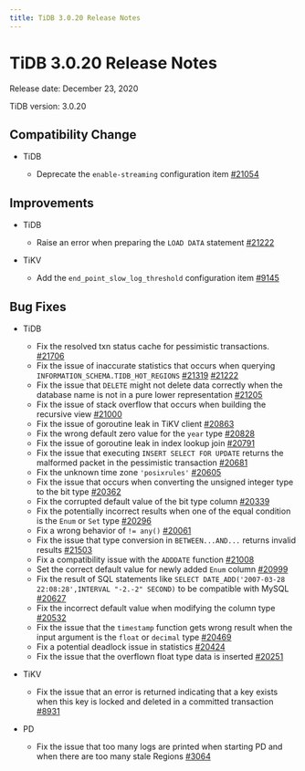 ```yaml
---
title: TiDB 3.0.20 Release Notes
---
```


# TiDB 3.0.20 Release Notes

Release date: December 23, 2020

TiDB version: 3.0.20

## Compatibility Change

+ TiDB

    - Deprecate the `enable-streaming` configuration item [#21054](https://github.com/pingcap/tidb/pull/21054)

## Improvements

+ TiDB

    - Raise an error when preparing the `LOAD DATA` statement [#21222](https://github.com/pingcap/tidb/pull/21222)

+ TiKV

    - Add the `end_point_slow_log_threshold` configuration item [#9145](https://github.com/tikv/tikv/pull/9145)

## Bug Fixes

+ TiDB

    - Fix the resolved txn status cache for pessimistic transactions. [#21706](https://github.com/pingcap/tidb/pull/21706)
    - Fix the issue of inaccurate statistics that occurs when querying `INFORMATION_SCHEMA.TIDB_HOT_REGIONS` [#21319](https://github.com/pingcap/tidb/pull/21319)
[#21222](https://github.com/pingcap/tidb/pull/21222)
    - Fix the issue that `DELETE` might not delete data correctly when the database name is not in a pure lower representation [#21205](https://github.com/pingcap/tidb/pull/21205)
    - Fix the issue of stack overflow that occurs when building the recursive view [#21000](https://github.com/pingcap/tidb/pull/21000)
    - Fix the issue of goroutine leak in TiKV client [#20863](https://github.com/pingcap/tidb/pull/20863)
    - Fix the wrong default zero value for the `year` type [#20828](https://github.com/pingcap/tidb/pull/20828)
    - Fix the issue of goroutine leak in index lookup join [#20791](https://github.com/pingcap/tidb/pull/20791)
    - Fix the issue that executing `INSERT SELECT FOR UPDATE` returns the malformed packet in the pessimistic transaction [#20681](https://github.com/pingcap/tidb/pull/20681)
    - Fix the unknown time zone `'posixrules'` [#20605](https://github.com/pingcap/tidb/pull/20605)
    - Fix the issue that occurs when converting the unsigned integer type to the bit type [#20362](https://github.com/pingcap/tidb/pull/20362)
    - Fix the corrupted default value of the bit type column [#20339](https://github.com/pingcap/tidb/pull/20339)
    - Fix the potentially incorrect results when one of the equal condition is the `Enum` or `Set` type [#20296](https://github.com/pingcap/tidb/pull/20296)
    - Fix a wrong behavior of `!= any()` [#20061](https://github.com/pingcap/tidb/pull/20061)
    - Fix the issue that type conversion in `BETWEEN...AND...` returns invalid results [#21503](https://github.com/pingcap/tidb/pull/21503)
    - Fix a compatibility issue with the `ADDDATE` function [#21008](https://github.com/pingcap/tidb/pull/21008)
    - Set the correct default value for newly added `Enum` column [#20999](https://github.com/pingcap/tidb/pull/20999)
    - Fix the result of SQL statements like `SELECT DATE_ADD('2007-03-28 22:08:28',INTERVAL "-2.-2" SECOND)` to be compatible with MySQL [#20627](https://github.com/pingcap/tidb/pull/20627)
    - Fix the incorrect default value when modifying the column type [#20532](https://github.com/pingcap/tidb/pull/20532)
    - Fix the issue that the `timestamp` function gets wrong result when the input argument is the `float` or `decimal` type [#20469](https://github.com/pingcap/tidb/pull/20469)
    - Fix a potential deadlock issue in statistics [#20424](https://github.com/pingcap/tidb/pull/20424)
    - Fix the issue that the overflown float type data is inserted [#20251](https://github.com/pingcap/tidb/pull/20251)

+ TiKV

    - Fix the issue that an error is returned indicating that a key exists when this key is locked and deleted in a committed transaction [#8931](https://github.com/tikv/tikv/pull/8931)

+ PD

    - Fix the issue that too many logs are printed when starting PD and when there are too many stale Regions [#3064](https://github.com/pingcap/pd/pull/3064)
